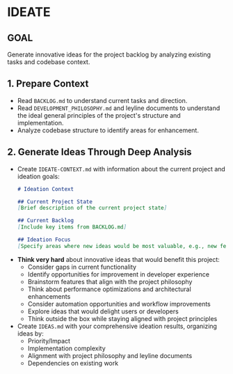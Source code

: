 # IDEATE

## GOAL
Generate innovative ideas for the project backlog by analyzing existing tasks and codebase context.

## 1. Prepare Context
- Read `BACKLOG.md` to understand current tasks and direction.
- Read `DEVELOPMENT_PHILOSOPHY.md` and leyline documents to understand the ideal general principles of the project's structure and implementation.
- Analyze codebase structure to identify areas for enhancement.

## 2. Generate Ideas Through Deep Analysis
- Create `IDEATE-CONTEXT.md` with information about the current project and ideation goals:
  ```markdown
  # Ideation Context

  ## Current Project State
  [Brief description of the current project state]

  ## Current Backlog
  [Include key items from BACKLOG.md]

  ## Ideation Focus
  [Specify areas where new ideas would be most valuable, e.g., new features, performance improvements, user experience]
  ```
- **Think very hard** about innovative ideas that would benefit this project:
  - Consider gaps in current functionality
  - Identify opportunities for improvement in developer experience
  - Brainstorm features that align with the project philosophy
  - Think about performance optimizations and architectural enhancements
  - Consider automation opportunities and workflow improvements
  - Explore ideas that would delight users or developers
  - Think outside the box while staying aligned with project principles
- Create `IDEAS.md` with your comprehensive ideation results, organizing ideas by:
  - Priority/Impact
  - Implementation complexity
  - Alignment with project philosophy and leyline documents
  - Dependencies on existing work
